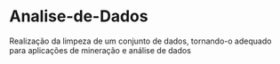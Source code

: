 # Analise-de-Dados
Realização da limpeza de um conjunto de dados, tornando-o adequado para aplicações de mineração e análise de dados

